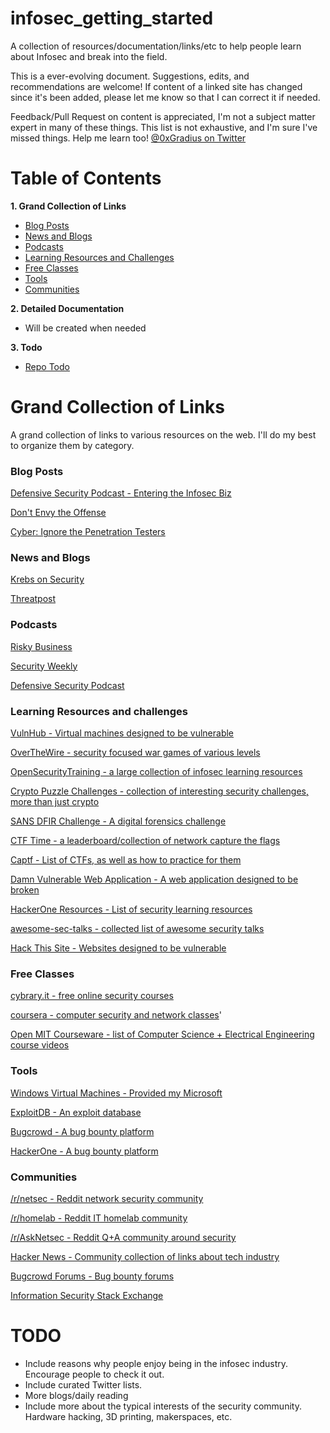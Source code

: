 # infosec_getting_started
A collection of resources/documentation/links/etc to help people learn about Infosec and break into the field.

This is a ever-evolving document. Suggestions, edits, and recommendations are welcome! If content of a linked site has changed since it's been added, please let me know so that I can correct it if needed.

Feedback/Pull Request on content is appreciated, I'm not a subject matter expert in many of these things. This list is not exhaustive, and I'm sure I've missed things. Help me learn too! [@0xGradius on Twitter](https://twitter.com/0xGradius)

# Table of Contents
**1. Grand Collection of Links**
* [Blog Posts](#blog-posts)
* [News and Blogs](#news-and-blogs)
* [Podcasts](#podcasts)
* [Learning Resources and Challenges](#learning-resources-and-challenges)
* [Free Classes](#free-classes)
* [Tools](#tools)
* [Communities](#communities)

**2. Detailed Documentation**
* Will be created when needed

**3. Todo**
* [Repo Todo](#todo)

# Grand Collection of Links
A grand collection of links to various resources on the web. I'll do my best to organize them by category.

### Blog Posts
[Defensive Security Podcast - Entering the Infosec Biz](http://www.defensivesecurity.org/entering-information-security-industry/)

[Don't Envy the Offense](https://taosecurity.blogspot.com/2014/12/dont-envy-offense.html?m=1)

[Cyber: Ignore the Penetration Testers](https://medium.com/@thegrugq/cyber-ignore-the-penetration-testers-900e76a49500#.enhgno62m)

### News and Blogs
[Krebs on Security](http://krebsonsecurity.com/)

[Threatpost](https://threatpost.com/)

### Podcasts

[Risky Business](http://risky.biz/netcasts/risky-business)

[Security Weekly](http://securityweekly.com/)

[Defensive Security Podcast](http://www.defensivesecurity.org/)

### Learning Resources and challenges
[VulnHub - Virtual machines designed to be vulnerable](https://www.vulnhub.com/)

[OverTheWire - security focused war games of various levels](http://overthewire.org/wargames/)

[OpenSecurityTraining - a large collection of infosec learning resources](http://opensecuritytraining.info/)

[Crypto Puzzle Challenges - collection of interesting security challenges, more than just crypto](https://potatopla.net/crypto/)

[SANS DFIR Challenge - A digital forensics challenge](http://digital-forensics.sans.org/community/challenges)

[CTF Time - a leaderboard/collection of network capture the flags](https://ctftime.org/)

[Captf - List of CTFs, as well as how to practice for them](http://captf.com/practice-ctf/)

[Damn Vulnerable Web Application - A web application designed to be broken](http://www.dvwa.co.uk/)

[HackerOne Resources - List of security learning resources](https://hackerone.com/resources)

[awesome-sec-talks - collected list of awesome security talks](https://github.com/PaulSec/awesome-sec-talks)

[Hack This Site - Websites designed to be vulnerable](https://www.hackthissite.org/pages/index/index.php)

### Free Classes
[cybrary.it - free online security courses](https://www.cybrary.it/)

[coursera - computer security and network classes](https://www.coursera.org/browse/computer-science/computer-security-and-networks)'

[Open MIT Courseware - list of Computer Science + Electrical Engineering course videos](https://ocw.mit.edu/courses/electrical-engineering-and-computer-science/)

### Tools
[Windows Virtual Machines - Provided my Microsoft](https://developer.microsoft.com/en-us/microsoft-edge/tools/vms/)

[ExploitDB - An exploit database](https://www.exploit-db.com/)

[Bugcrowd - A bug bounty platform](https://bugcrowd.com/)

[HackerOne - A bug bounty platform](https://hackerone.com)

### Communities
[/r/netsec - Reddit network security community](https://www.reddit.com/r/netsec/)

[/r/homelab - Reddit IT homelab community](https://www.reddit.com/r/homelab/)

[/r/AskNetsec - Reddit Q+A community around security](https://www.reddit.com/r/AskNetsec/)

[Hacker News - Community collection of links about tech industry](https://news.ycombinator.com/news)

[Bugcrowd Forums - Bug bounty forums](https://forum.bugcrowd.com/)

[Information Security Stack Exchange](http://security.stackexchange.com/)

# TODO
* Include reasons why people enjoy being in the infosec industry. Encourage people to check it out.
* Include curated Twitter lists.
* More blogs/daily reading
* Include more about the typical interests of the security community. Hardware hacking, 3D printing, makerspaces, etc.
